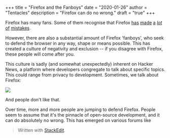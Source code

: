 +++
title = "Firefox and the Fanboys"
date = "2020-01-26"
author = "Tentacles"
description = "Firefox can do no wrong."
draft = "true"
+++


Firefox has many fans. Some of them recognise that Firefox [has](https://www.reddit.com/r/firefox/comments/jybx2w/uh_why_is_firefox_showing_me_sponsored_links_in/) [made](https://www.reddit.com/r/firefox/comments/6n52gd/addonsmozillaorg_and_aboutaddons_disable_google/dk7bqxw) [a](https://techcrunch.com/2017/11/14/mozilla-terminates-its-deal-with-yahoo-and-makes-google-the-default-in-firefox-again/) [*lot*](https://www.reddit.com/r/firefox/comments/bkgfk0/an_open_letter_of_frustration/) [of](https://www.reddit.com/r/firefox/comments/3i5dqq/an_open_letter_from_a_concerned_user/) [mistakes](https://www.reddit.com/r/firefox/comments/5qjzie/i_cannot_continue_working_on_my_addons_anymore_im/).

However, there are also a substantial amount of Firefox 'fanboys', who seek to defend the browser in any way, shape or means possible. This has created a culture of negativity and exclusion -- if you disagree with Firefox, these people will come after you.

This culture is sadly (and somewhat unexpectedly) inherent on Hacker News, a platform where developers congregate to talk about specific topics. This could range from privacy to development. Sometimes, we talk about Firefox:

![](https://i.imgur.com/MVxrCdA.png)

And people don't like that.

Over time, more and more people are jumping to defend Firefox. People seem to assume that it's the pinnacle of open-source development, and it can do absolutely no wrong. This has emerged on various forums like 


> Written with [StackEdit](https://stackedit.io/).
<!--stackedit_data:
eyJoaXN0b3J5IjpbLTEwNDM1MzcxMTEsMTQ0NjEwMjU1XX0=
-->